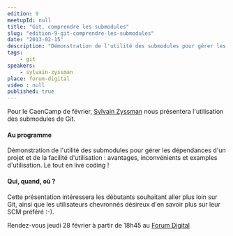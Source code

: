 ```yaml
---
edition: 9
meetupId: null
title: "Git, comprendre les submodules"
slug: "edition-9-git-comprendre-les-submodules"
date: "2013-02-15"
description: "Démonstration de l'utilité des submodules pour gérer les dépendances d'un projet  et de la facilité d'utilisation : avantages, inconvénients et examples d'utilisation. Le tout en live coding !"
tags:
    - git
speakers:
    - sylvain-zyssman
place: forum-digital
video : null
published: true
---
```


Pour le CaenCamp de février, [Sylvain Zyssman](https://twitter.com/sylzys) nous présentera
l'utilisation des submodules de Git.

#### Au programme

Démonstration de l'utilité des submodules pour gérer les dépendances d'un projet et de la facilité
d'utilisation : avantages, inconvénients et examples d'utilisation. Le tout en live coding !

#### Qui, quand, où ?

Cette présentation intéressera les débutants souhaitant aller plus loin sur Git, ainsi que les
utilisateurs chevronnés désireux d'en savoir plus sur leur SCM préféré :-).

Rendez-vous jeudi 28 février à partir de 18h45 au [Forum Digital](http://www.forum-digital.fr)
